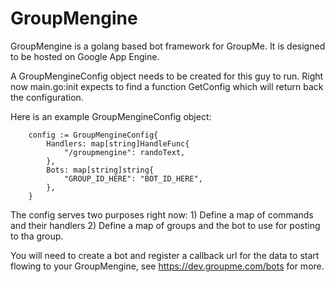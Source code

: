 GroupMengine
============

GroupMengine is a golang based bot framework for GroupMe.  It is designed to be hosted on Google App Engine.

A GroupMengineConfig object needs to be created for this guy to run.  Right now main.go:init expects to find a function GetConfig which will return back the configuration.

Here is an example GroupMengineConfig object:
```
	config := GroupMengineConfig{
		Handlers: map[string]HandleFunc{
			"/groupmengine": randoText,
		},
		Bots: map[string]string{
			"GROUP_ID_HERE": "BOT_ID_HERE",
		},
	}
```	
	
The config serves two purposes right now: 1) Define a map of commands and their handlers 2) Define a map of groups and the bot to use for posting to tha group.

You will need to create a bot and register a callback url for the data to start flowing to your GroupMengine, see https://dev.groupme.com/bots for more.